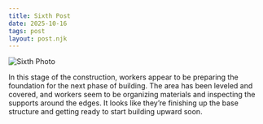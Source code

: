 ```yaml
---
title: Sixth Post
date: 2025-10-16
tags: post
layout: post.njk
---
```



<img src="/Photos/16.png" alt="Sixth Photo" class="post-image">

In this stage of the construction, workers appear to be preparing the foundation for the next phase of building. The area has been leveled and covered, and workers seem to be organizing materials and inspecting the supports around the edges. It looks like they’re finishing up the base structure and getting ready to start building upward soon.